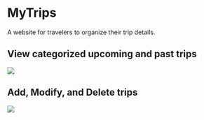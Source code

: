 # MyTrips
A website for travelers to organize their trip details.

## View categorized upcoming and past trips
![](http://g.recordit.co/r9MvqiVOHq.gif)

## Add, Modify, and Delete trips
![](http://g.recordit.co/jG4gfMgpj9.gif)
